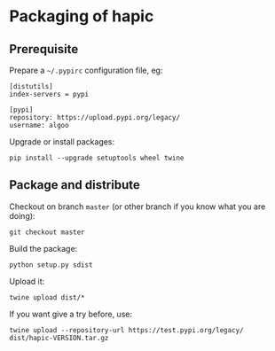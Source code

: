 # Packaging of hapic

## Prerequisite

Prepare a `~/.pypirc` configuration file, eg:

    [distutils]
    index-servers = pypi

    [pypi]
    repository: https://upload.pypi.org/legacy/
    username: algoo

Upgrade or install packages:

    pip install --upgrade setuptools wheel twine

## Package and distribute

Checkout on branch `master` (or other branch if you know what you are doing):

    git checkout master

Build the package:

    python setup.py sdist

Upload it:

    twine upload dist/*

If you want give a try before, use:

    twine upload --repository-url https://test.pypi.org/legacy/ dist/hapic-VERSION.tar.gz
